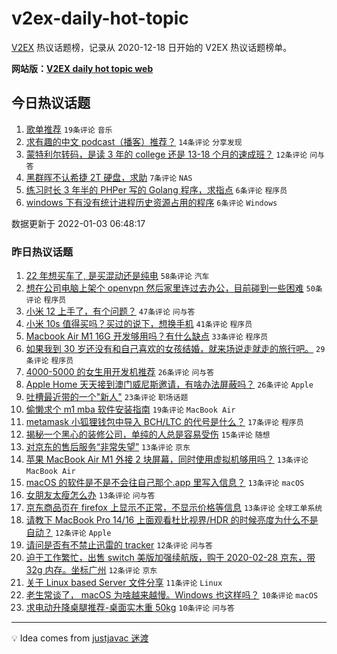# v2ex-daily-hot-topic

[V2EX](https://www.v2ex.com/) 热议话题榜，记录从 2020-12-18 日开始的 V2EX 热议话题榜单。

**网站版：[V2EX daily hot topic web](https://boojack.github.io/v2ex-daily-hot-topic-web/)**

## 今日热议话题

<!-- TODAY BEGIN -->

1. [歌单推荐](https://www.v2ex.com/t/825877) `19条评论` `音乐`
1. [求有趣的中文 podcast（播客）推荐？](https://www.v2ex.com/t/825875) `14条评论` `分享发现`
1. [蒙特利尔转码，是读 3 年的 college 还是 13-18 个月的速成班？](https://www.v2ex.com/t/825868) `12条评论` `问与答`
1. [黑群晖不认希捷 2T 硬盘，求助](https://www.v2ex.com/t/825866) `7条评论` `NAS`
1. [练习时长 3 年半的 PHPer 写的 Golang 程序，求指点](https://www.v2ex.com/t/825872) `6条评论` `程序员`
1. [windows 下有没有统计进程历史资源占用的程序](https://www.v2ex.com/t/825867) `6条评论` `Windows`

数据更新于 2022-01-03 06:48:17

<!-- TODAY END -->

### 昨日热议话题

<!-- YESTERDAY BEGIN -->

1. [22 年想买车了, 是买混动还是纯电](https://www.v2ex.com/t/825745) `58条评论` `汽车`
1. [想在公司电脑上架个 openvpn 然后家里连过去办公，目前碰到一些困难](https://www.v2ex.com/t/825806) `50条评论` `程序员`
1. [小米 12 上手了，有个问题？](https://www.v2ex.com/t/825795) `47条评论` `问与答`
1. [小米 10s 值得买吗？买过的说下，想换手机](https://www.v2ex.com/t/825839) `41条评论` `程序员`
1. [Macbook Air M1 16G 开发够用吗？有什么缺点](https://www.v2ex.com/t/825789) `33条评论` `程序员`
1. [如果我到 30 岁还没有和自己喜欢的女孩结婚，就来场说走就走的旅行吧。](https://www.v2ex.com/t/825819) `29条评论` `程序员`
1. [4000-5000 的女生用开发机推荐](https://www.v2ex.com/t/825766) `26条评论` `问与答`
1. [Apple Home 天天接到澳门威尼斯邀请，有啥办法屏蔽吗？](https://www.v2ex.com/t/825794) `26条评论` `Apple`
1. [吐槽最近带的一个"新人"](https://www.v2ex.com/t/825849) `23条评论` `职场话题`
1. [偷懒求个 m1 mba 软件安装指南](https://www.v2ex.com/t/825761) `19条评论` `MacBook Air`
1. [metamask 小狐狸钱包中导入 BCH/LTC 的代号是什么？](https://www.v2ex.com/t/825811) `17条评论` `程序员`
1. [揭秘一个黑心的装修公司，单纯的人总是容易受伤](https://www.v2ex.com/t/825830) `15条评论` `随想`
1. [对京东的售后服务“非常失望”](https://www.v2ex.com/t/825838) `13条评论` `京东`
1. [苹果 MacBook Air M1 外接 2 块屏幕，同时使用虚拟机够用吗？](https://www.v2ex.com/t/825829) `13条评论` `MacBook Air`
1. [macOS 的软件是不是不会往自己那个.app 里写入信息？](https://www.v2ex.com/t/825827) `13条评论` `macOS`
1. [女朋友太瘦怎么办](https://www.v2ex.com/t/825820) `13条评论` `问与答`
1. [京东商品页在 firefox 上显示不正常，不显示价格等信息](https://www.v2ex.com/t/825767) `13条评论` `全球工单系统`
1. [请教下 MacBook Pro 14/16 上面观看杜比视界/HDR 的时候亮度为什么不是自动？](https://www.v2ex.com/t/825802) `12条评论` `Apple`
1. [请问是否有不禁止迅雷的 tracker](https://www.v2ex.com/t/825801) `12条评论` `问与答`
1. [迫于工作繁忙，出售 switch 美版加强续航版，购于 2020-02-28 京东，带 32g 内存。坐标广州](https://www.v2ex.com/t/825751) `12条评论` `京东`
1. [关于 Linux based Server 文件分享](https://www.v2ex.com/t/825835) `11条评论` `Linux`
1. [老生常谈了， macOS 为啥越来越慢。Windows 也这样吗？](https://www.v2ex.com/t/825865) `10条评论` `macOS`
1. [求电动升降桌腿推荐-桌面实木重 50kg](https://www.v2ex.com/t/825786) `10条评论` `问与答`

<!-- YESTERDAY END -->

---

💡 Idea comes from [justjavac 迷渡](https://github.com/justjavac/)
